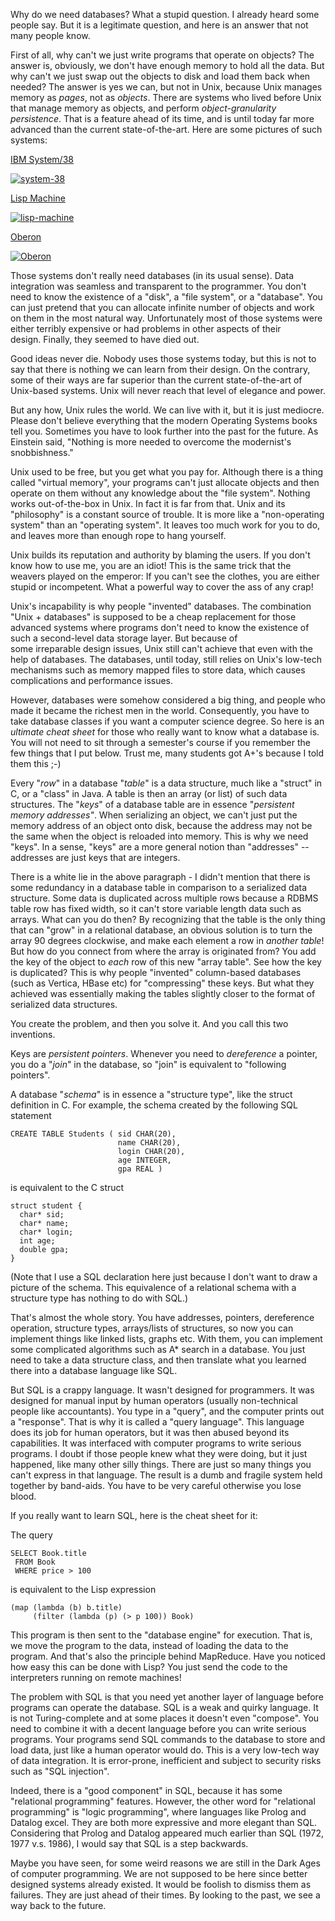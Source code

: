 Why do we need databases? What a stupid question. I already heard some people say. But it is a legitimate question, and here is an answer that not many people know.

<span>First of all, why can't we just write programs that operate on objects? The answer is, obviously, we don't have enough memory to hold all the data. But why can't we just swap out the objects to disk and load them back when needed? The answer is yes we can, but not in Unix, because Unix manages memory as</span> _pages_<span>, not as</span> _objects_<span>. There are systems who lived before Unix that manage memory as objects, and perform </span>_object-granularity persistence_<span>. That is a feature ahead of its time, and is until today far more advanced than the current state-of-the-art. Here are some pictures of such systems:</span>

[IBM System/38](http://en.wikipedia.org/wiki/IBM_System/38)

 [<div class="image2-inset"><picture><source type="image/webp" srcset="https://substackcdn.com/image/fetch/w_424,c_limit,f_webp,q_auto:good,fl_progressive:steep/https%3A%2F%2Fbucketeer-e05bbc84-baa3-437e-9518-adb32be77984.s3.amazonaws.com%2Fpublic%2Fimages%2Fd886afed-1775-4b45-a742-b789d9cb0766_200x150.jpeg 424w, https://substackcdn.com/image/fetch/w_848,c_limit,f_webp,q_auto:good,fl_progressive:steep/https%3A%2F%2Fbucketeer-e05bbc84-baa3-437e-9518-adb32be77984.s3.amazonaws.com%2Fpublic%2Fimages%2Fd886afed-1775-4b45-a742-b789d9cb0766_200x150.jpeg 848w, https://substackcdn.com/image/fetch/w_1272,c_limit,f_webp,q_auto:good,fl_progressive:steep/https%3A%2F%2Fbucketeer-e05bbc84-baa3-437e-9518-adb32be77984.s3.amazonaws.com%2Fpublic%2Fimages%2Fd886afed-1775-4b45-a742-b789d9cb0766_200x150.jpeg 1272w, https://substackcdn.com/image/fetch/w_1456,c_limit,f_webp,q_auto:good,fl_progressive:steep/https%3A%2F%2Fbucketeer-e05bbc84-baa3-437e-9518-adb32be77984.s3.amazonaws.com%2Fpublic%2Fimages%2Fd886afed-1775-4b45-a742-b789d9cb0766_200x150.jpeg 1456w" sizes="100vw">![system-38](https://substackcdn.com/image/fetch/w_1456,c_limit,f_auto,q_auto:good,fl_progressive:steep/https%3A%2F%2Fbucketeer-e05bbc84-baa3-437e-9518-adb32be77984.s3.amazonaws.com%2Fpublic%2Fimages%2Fd886afed-1775-4b45-a742-b789d9cb0766_200x150.jpeg "system-38")</picture></div>](https://substackcdn.com/image/fetch/f_auto,q_auto:good,fl_progressive:steep/https%3A%2F%2Fbucketeer-e05bbc84-baa3-437e-9518-adb32be77984.s3.amazonaws.com%2Fpublic%2Fimages%2Fd886afed-1775-4b45-a742-b789d9cb0766_200x150.jpeg) 

[Lisp Machine](http://en.wikipedia.org/wiki/Lisp_machine)

 [<div class="image2-inset"><picture><source type="image/webp" srcset="https://substackcdn.com/image/fetch/w_424,c_limit,f_webp,q_auto:good,fl_progressive:steep/https%3A%2F%2Fbucketeer-e05bbc84-baa3-437e-9518-adb32be77984.s3.amazonaws.com%2Fpublic%2Fimages%2F30c9d034-2e54-4fbd-a893-fa9600888ced_160x211.jpeg 424w, https://substackcdn.com/image/fetch/w_848,c_limit,f_webp,q_auto:good,fl_progressive:steep/https%3A%2F%2Fbucketeer-e05bbc84-baa3-437e-9518-adb32be77984.s3.amazonaws.com%2Fpublic%2Fimages%2F30c9d034-2e54-4fbd-a893-fa9600888ced_160x211.jpeg 848w, https://substackcdn.com/image/fetch/w_1272,c_limit,f_webp,q_auto:good,fl_progressive:steep/https%3A%2F%2Fbucketeer-e05bbc84-baa3-437e-9518-adb32be77984.s3.amazonaws.com%2Fpublic%2Fimages%2F30c9d034-2e54-4fbd-a893-fa9600888ced_160x211.jpeg 1272w, https://substackcdn.com/image/fetch/w_1456,c_limit,f_webp,q_auto:good,fl_progressive:steep/https%3A%2F%2Fbucketeer-e05bbc84-baa3-437e-9518-adb32be77984.s3.amazonaws.com%2Fpublic%2Fimages%2F30c9d034-2e54-4fbd-a893-fa9600888ced_160x211.jpeg 1456w" sizes="100vw">![lisp-machine](https://substackcdn.com/image/fetch/w_1456,c_limit,f_auto,q_auto:good,fl_progressive:steep/https%3A%2F%2Fbucketeer-e05bbc84-baa3-437e-9518-adb32be77984.s3.amazonaws.com%2Fpublic%2Fimages%2F30c9d034-2e54-4fbd-a893-fa9600888ced_160x211.jpeg "lisp-machine")</picture></div>](https://substackcdn.com/image/fetch/f_auto,q_auto:good,fl_progressive:steep/https%3A%2F%2Fbucketeer-e05bbc84-baa3-437e-9518-adb32be77984.s3.amazonaws.com%2Fpublic%2Fimages%2F30c9d034-2e54-4fbd-a893-fa9600888ced_160x211.jpeg) 

[Oberon](http://www.ics.uci.edu/~franz/Site/pubs-pdf/BC03.pdf)

 [<div class="image2-inset"><picture><source type="image/webp" srcset="https://substackcdn.com/image/fetch/w_424,c_limit,f_webp,q_auto:good,fl_progressive:steep/https%3A%2F%2Fbucketeer-e05bbc84-baa3-437e-9518-adb32be77984.s3.amazonaws.com%2Fpublic%2Fimages%2F081fb49f-76c4-4aef-84db-fc01b8c9c01b_200x151.png 424w, https://substackcdn.com/image/fetch/w_848,c_limit,f_webp,q_auto:good,fl_progressive:steep/https%3A%2F%2Fbucketeer-e05bbc84-baa3-437e-9518-adb32be77984.s3.amazonaws.com%2Fpublic%2Fimages%2F081fb49f-76c4-4aef-84db-fc01b8c9c01b_200x151.png 848w, https://substackcdn.com/image/fetch/w_1272,c_limit,f_webp,q_auto:good,fl_progressive:steep/https%3A%2F%2Fbucketeer-e05bbc84-baa3-437e-9518-adb32be77984.s3.amazonaws.com%2Fpublic%2Fimages%2F081fb49f-76c4-4aef-84db-fc01b8c9c01b_200x151.png 1272w, https://substackcdn.com/image/fetch/w_1456,c_limit,f_webp,q_auto:good,fl_progressive:steep/https%3A%2F%2Fbucketeer-e05bbc84-baa3-437e-9518-adb32be77984.s3.amazonaws.com%2Fpublic%2Fimages%2F081fb49f-76c4-4aef-84db-fc01b8c9c01b_200x151.png 1456w" sizes="100vw">![Oberon](https://substackcdn.com/image/fetch/w_1456,c_limit,f_auto,q_auto:good,fl_progressive:steep/https%3A%2F%2Fbucketeer-e05bbc84-baa3-437e-9518-adb32be77984.s3.amazonaws.com%2Fpublic%2Fimages%2F081fb49f-76c4-4aef-84db-fc01b8c9c01b_200x151.png "Oberon")</picture></div>](https://substackcdn.com/image/fetch/f_auto,q_auto:good,fl_progressive:steep/https%3A%2F%2Fbucketeer-e05bbc84-baa3-437e-9518-adb32be77984.s3.amazonaws.com%2Fpublic%2Fimages%2F081fb49f-76c4-4aef-84db-fc01b8c9c01b_200x151.png) 

Those systems don't really need databases (in its usual sense). Data integration was seamless and transparent to the programmer. You don't need to know the existence of a "disk", a "file system", or a "database". You can just pretend that you can allocate infinite number of objects and work on them in the most natural way. Unfortunately most of those systems were either terribly expensive or had problems in other aspects of their design. Finally, they seemed to have died out.

Good ideas never die. Nobody uses those systems today, but this is not to say that there is nothing we can learn from their design. On the contrary, some of their ways are far superior than the current state-of-the-art of Unix-based systems. Unix will never reach that level of elegance and power.

But any how, Unix rules the world. We can live with it, but it is just mediocre. Please don't believe everything that the modern Operating Systems books tell you. Sometimes you have to look further into the past for the future. As Einstein said, "Nothing is more needed to overcome the modernist's snobbishness."

Unix used to be free, but you get what you pay for. Although there is a thing called "virtual memory", your programs can't just allocate objects and then operate on them without any knowledge about the "file system". Nothing works out-of-the-box in Unix. In fact it is far from that. Unix and its "philosophy" is a constant source of trouble. It is more like a "non-operating system" than an "operating system". It leaves too much work for you to do, and leaves more than enough rope to hang yourself.

Unix builds its reputation and authority by blaming the users. If you don't know how to use me, you are an idiot! This is the same trick that the weavers played on the emperor: If you can't see the clothes, you are either stupid or incompetent. What a powerful way to cover the ass of any crap!

Unix's incapability is why people "invented" databases. The combination "Unix + databases" is supposed to be a cheap replacement for those advanced systems where programs don't need to know the existence of such a second-level data storage layer. But because of some irreparable design issues, Unix still can't achieve that even with the help of databases. The databases, until today, still relies on Unix's low-tech mechanisms such as memory mapped files to store data, which causes complications and performance issues.

<span>However, databases were somehow considered a big thing, and people who made it became the richest men in the world. Consequently, you have to take database classes if you want a computer science degree. So here is an</span> _ultimate cheat sheet_ <span>for those who really want to know what a database is. You will not need to sit through a semester's course if you remember the few things that I put below. Trust me, many students got A+'s because I told them this ;-)</span>

<span>Every "</span>_row_<span>" in a database "</span>_table_<span>" is a data structure, much like a "struct" in C, or a "class" in Java. A table is then an array (or list) of such data structures. The "</span>_keys_<span>" of a database table are in essence "</span>_persistent memory addresses"_<span>. When serializing an object, we can't just put the memory address of an object onto disk, because the address may not be the same when the object is reloaded into memory. This is why we need "keys". In a sense, "keys" are a more general notion than "addresses" -- addresses are just keys that are integers.</span>

<span>There is a white lie in the above paragraph - I didn't mention that there is some redundancy in a database table in comparison to a serialized data structure. Some data is duplicated across multiple rows because a RDBMS table row has fixed width, so it can't store variable length data such as arrays. What can you do then? By recognizing that the table is the only thing that can "grow" in a relational database, an obvious solution is to turn the array 90 degrees clockwise, and make each element a row in</span> _another table_<span>! But how do you connect from where the array is originated from? You add the key of the object to</span> _each_ <span>row of this new "array table". See how the key is duplicated? This is why people "invented" column-based databases (such as Vertica, HBase etc) for "compressing" these keys. But what they achieved was essentially making the tables slightly closer to the format of serialized data structures.</span>

You create the problem, and then you solve it. And you call this two inventions.

<span>Keys are </span>_persistent pointers_<span>. Whenever you need to</span> _dereference_ <span>a pointer, you do a "</span>_join_<span>" in the database, so "join" is equivalent to "following pointers".</span>

<span>A database "</span>_schema_<span>" is in essence a "structure type", like the struct definition in C. For example, the schema created by the following SQL statement</span>

    CREATE TABLE Students ( sid CHAR(20),
                            name CHAR(20),
                            login CHAR(20),
                            age INTEGER,
                            gpa REAL )

is equivalent to the C struct

    struct student {
      char* sid;
      char* name;
      char* login;
      int age;
      double gpa;
    }

(Note that I use a SQL declaration here just because I don't want to draw a picture of the schema. This equivalence of a relational schema with a structure type has nothing to do with SQL.)

That's almost the whole story. You have addresses, pointers, dereference operation, structure types, arrays/lists of structures, so now you can implement things like linked lists, graphs etc. With them, you can implement some complicated algorithms such as A* search in a database. You just need to take a data structure class, and then translate what you learned there into a database language like SQL.

But SQL is a crappy language. It wasn't designed for programmers. It was designed for manual input by human operators (usually non-technical people like accountants). You type in a "query", and the computer prints out a "response". That is why it is called a "query language". This language does its job for human operators, but it was then abused beyond its capabilities. It was interfaced with computer programs to write serious programs. I doubt if those people knew what they were doing, but it just happened, like many other silly things. There are just so many things you can't express in that language. The result is a dumb and fragile system held together by band-aids. You have to be very careful otherwise you lose blood.

If you really want to learn SQL, here is the cheat sheet for it:

The query

    SELECT Book.title
     FROM Book
     WHERE price > 100

is equivalent to the Lisp expression

    (map (lambda (b) b.title)
         (filter (lambda (p) (> p 100)) Book)

This program is then sent to the "database engine" for execution. That is, we move the program to the data, instead of loading the data to the program. And that's also the principle behind MapReduce. Have you noticed how easy this can be done with Lisp? You just send the code to the interpreters running on remote machines!

The problem with SQL is that you need yet another layer of language before programs can operate the database. SQL is a weak and quirky language. It is not Turing-complete and at some places it doesn't even "compose". You need to combine it with a decent language before you can write serious programs. Your programs send SQL commands to the database to store and load data, just like a human operator would do. This is a very low-tech way of data integration. It is error-prone, inefficient and subject to security risks such as "SQL injection".

Indeed, there is a "good component" in SQL, because it has some "relational programming" features. However, the other word for "relational programming" is "logic programming", where languages like Prolog and Datalog excel. They are both more expressive and more elegant than SQL. Considering that Prolog and Datalog appeared much earlier than SQL (1972, 1977 v.s. 1986), I would say that SQL is a step backwards.

Maybe you have seen, for some weird reasons we are still in the Dark Ages of computer programming. We are not supposed to be here since better designed systems already existed. It would be foolish to dismiss them as failures. They are just ahead of their times. By looking to the past, we see a way back to the future.
